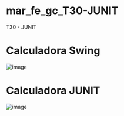 # mar_fe_gc_T30-JUNIT
T30 - JUNIT

# Calculadora Swing

![image](https://github.com/GCMrybakin/mar_fe_gc_T30-JUNIT/assets/135844963/beb5c64c-4eea-4be4-8b39-7adc5e51bc60)

# Calculadora JUNIT

![image](https://github.com/GCMrybakin/mar_fe_gc_T30-JUNIT/assets/135844963/32fe0acf-be79-4356-b049-5307f0f98f20)

